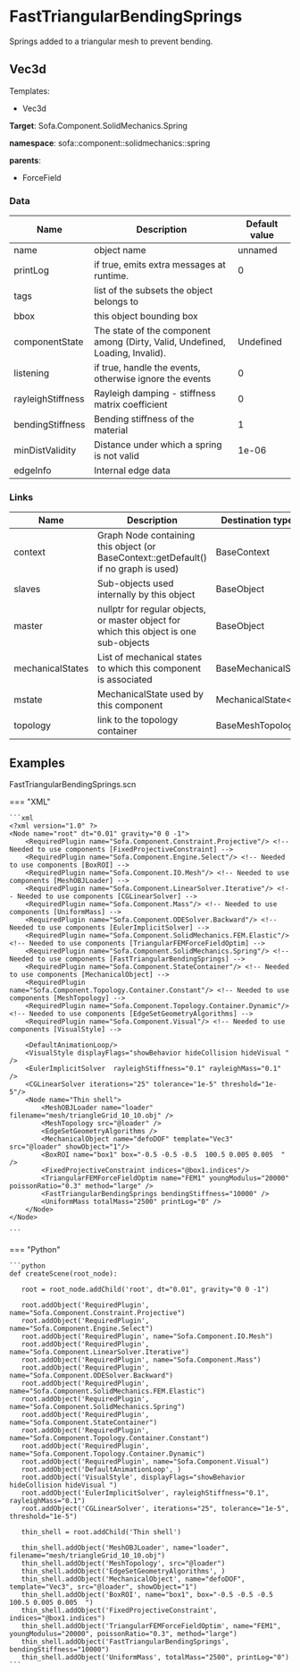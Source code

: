 <!-- generate_doc -->
# FastTriangularBendingSprings

Springs added to a triangular mesh to prevent bending.


## Vec3d

Templates:

- Vec3d

__Target__: Sofa.Component.SolidMechanics.Spring

__namespace__: sofa::component::solidmechanics::spring

__parents__:

- ForceField

### Data

<table>
    <thead>
        <tr>
            <th>Name</th>
            <th>Description</th>
            <th>Default value</th>
        </tr>
    </thead>
    <tbody>
	<tr>
		<td>name</td>
		<td>
object name
		</td>
		<td>unnamed</td>
	</tr>
	<tr>
		<td>printLog</td>
		<td>
if true, emits extra messages at runtime.
		</td>
		<td>0</td>
	</tr>
	<tr>
		<td>tags</td>
		<td>
list of the subsets the object belongs to
		</td>
		<td></td>
	</tr>
	<tr>
		<td>bbox</td>
		<td>
this object bounding box
		</td>
		<td></td>
	</tr>
	<tr>
		<td>componentState</td>
		<td>
The state of the component among (Dirty, Valid, Undefined, Loading, Invalid).
		</td>
		<td>Undefined</td>
	</tr>
	<tr>
		<td>listening</td>
		<td>
if true, handle the events, otherwise ignore the events
		</td>
		<td>0</td>
	</tr>
	<tr>
		<td>rayleighStiffness</td>
		<td>
Rayleigh damping - stiffness matrix coefficient
		</td>
		<td>0</td>
	</tr>
	<tr>
		<td>bendingStiffness</td>
		<td>
Bending stiffness of the material
		</td>
		<td>1</td>
	</tr>
	<tr>
		<td>minDistValidity</td>
		<td>
Distance under which a spring is not valid
		</td>
		<td>1e-06</td>
	</tr>
	<tr>
		<td>edgeInfo</td>
		<td>
Internal edge data
		</td>
		<td></td>
	</tr>

</tbody>
</table>

### Links


| Name | Description | Destination type name |
| ---- | ----------- | --------------------- |
|context|Graph Node containing this object (or BaseContext::getDefault() if no graph is used)|BaseContext|
|slaves|Sub-objects used internally by this object|BaseObject|
|master|nullptr for regular objects, or master object for which this object is one sub-objects|BaseObject|
|mechanicalStates|List of mechanical states to which this component is associated|BaseMechanicalState|
|mstate|MechanicalState used by this component|MechanicalState&lt;Vec3d&gt;|
|topology|link to the topology container|BaseMeshTopology|

## Examples 

FastTriangularBendingSprings.scn

=== "XML"

    ```xml
    <?xml version="1.0" ?>
    <Node name="root" dt="0.01" gravity="0 0 -1">
        <RequiredPlugin name="Sofa.Component.Constraint.Projective"/> <!-- Needed to use components [FixedProjectiveConstraint] -->
        <RequiredPlugin name="Sofa.Component.Engine.Select"/> <!-- Needed to use components [BoxROI] -->
        <RequiredPlugin name="Sofa.Component.IO.Mesh"/> <!-- Needed to use components [MeshOBJLoader] -->
        <RequiredPlugin name="Sofa.Component.LinearSolver.Iterative"/> <!-- Needed to use components [CGLinearSolver] -->
        <RequiredPlugin name="Sofa.Component.Mass"/> <!-- Needed to use components [UniformMass] -->
        <RequiredPlugin name="Sofa.Component.ODESolver.Backward"/> <!-- Needed to use components [EulerImplicitSolver] -->
        <RequiredPlugin name="Sofa.Component.SolidMechanics.FEM.Elastic"/> <!-- Needed to use components [TriangularFEMForceFieldOptim] -->
        <RequiredPlugin name="Sofa.Component.SolidMechanics.Spring"/> <!-- Needed to use components [FastTriangularBendingSprings] -->
        <RequiredPlugin name="Sofa.Component.StateContainer"/> <!-- Needed to use components [MechanicalObject] -->
        <RequiredPlugin name="Sofa.Component.Topology.Container.Constant"/> <!-- Needed to use components [MeshTopology] -->
        <RequiredPlugin name="Sofa.Component.Topology.Container.Dynamic"/> <!-- Needed to use components [EdgeSetGeometryAlgorithms] -->
        <RequiredPlugin name="Sofa.Component.Visual"/> <!-- Needed to use components [VisualStyle] -->
    
        <DefaultAnimationLoop/>
        <VisualStyle displayFlags="showBehavior hideCollision hideVisual " />
        <EulerImplicitSolver  rayleighStiffness="0.1" rayleighMass="0.1" />
        <CGLinearSolver iterations="25" tolerance="1e-5" threshold="1e-5"/>
        <Node name="Thin shell">
            <MeshOBJLoader name="loader" filename="mesh/triangleGrid_10_10.obj" />
            <MeshTopology src="@loader" />
            <EdgeSetGeometryAlgorithms />
            <MechanicalObject name="defoDOF" template="Vec3"  src="@loader" showObject="1"/>
            <BoxROI name="box1" box="-0.5 -0.5 -0.5  100.5 0.005 0.005  " />
            <FixedProjectiveConstraint indices="@box1.indices"/>
            <TriangularFEMForceFieldOptim name="FEM1" youngModulus="20000" poissonRatio="0.3" method="large" />
            <FastTriangularBendingSprings bendingStiffness="10000" />
            <UniformMass totalMass="2500" printLog="0" />
        </Node>
    </Node>

    ```

=== "Python"

    ```python
    def createScene(root_node):

       root = root_node.addChild('root', dt="0.01", gravity="0 0 -1")

       root.addObject('RequiredPlugin', name="Sofa.Component.Constraint.Projective")
       root.addObject('RequiredPlugin', name="Sofa.Component.Engine.Select")
       root.addObject('RequiredPlugin', name="Sofa.Component.IO.Mesh")
       root.addObject('RequiredPlugin', name="Sofa.Component.LinearSolver.Iterative")
       root.addObject('RequiredPlugin', name="Sofa.Component.Mass")
       root.addObject('RequiredPlugin', name="Sofa.Component.ODESolver.Backward")
       root.addObject('RequiredPlugin', name="Sofa.Component.SolidMechanics.FEM.Elastic")
       root.addObject('RequiredPlugin', name="Sofa.Component.SolidMechanics.Spring")
       root.addObject('RequiredPlugin', name="Sofa.Component.StateContainer")
       root.addObject('RequiredPlugin', name="Sofa.Component.Topology.Container.Constant")
       root.addObject('RequiredPlugin', name="Sofa.Component.Topology.Container.Dynamic")
       root.addObject('RequiredPlugin', name="Sofa.Component.Visual")
       root.addObject('DefaultAnimationLoop', )
       root.addObject('VisualStyle', displayFlags="showBehavior hideCollision hideVisual ")
       root.addObject('EulerImplicitSolver', rayleighStiffness="0.1", rayleighMass="0.1")
       root.addObject('CGLinearSolver', iterations="25", tolerance="1e-5", threshold="1e-5")

       thin_shell = root.addChild('Thin shell')

       thin_shell.addObject('MeshOBJLoader', name="loader", filename="mesh/triangleGrid_10_10.obj")
       thin_shell.addObject('MeshTopology', src="@loader")
       thin_shell.addObject('EdgeSetGeometryAlgorithms', )
       thin_shell.addObject('MechanicalObject', name="defoDOF", template="Vec3", src="@loader", showObject="1")
       thin_shell.addObject('BoxROI', name="box1", box="-0.5 -0.5 -0.5  100.5 0.005 0.005  ")
       thin_shell.addObject('FixedProjectiveConstraint', indices="@box1.indices")
       thin_shell.addObject('TriangularFEMForceFieldOptim', name="FEM1", youngModulus="20000", poissonRatio="0.3", method="large")
       thin_shell.addObject('FastTriangularBendingSprings', bendingStiffness="10000")
       thin_shell.addObject('UniformMass', totalMass="2500", printLog="0")
    ```

